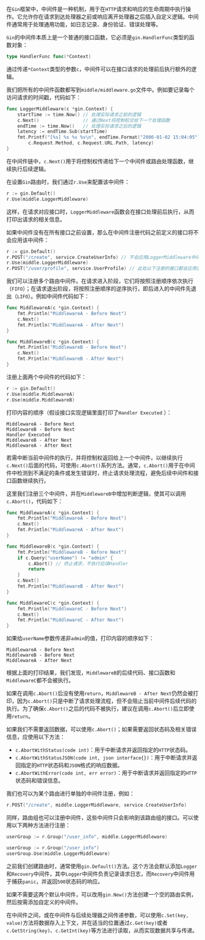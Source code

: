 在`Gin`框架中，中间件是一种机制，用于在`HTTP`请求和响应的生命周期中执行操作。它允许你在请求到达处理器之前或响应离开处理器之后插入自定义逻辑。中间件通常用于处理通用功能，如日志记录、身份验证、错误处理等。

`Gin`的中间件本质上是一个普通的接口函数，它必须是`gin.HandlerFunc`类型的函数对象：

```go
type HandlerFunc func(*Context)
```

通过传递`*Context`类型的参数`c`，中间件可以在接口请求的处理前后执行额外的逻辑。

我们把所有的中间件函数都写到`middle/middleware.go`文件中。例如要记录每个访问请求的时间戳，代码如下：

```go
func LoggerMiddleware(c *gin.Context) {
	startTime := time.Now() // 处理实际请求之前的逻辑
	c.Next()                // 通过Next将控制权交给下一个处理函数
	endTime := time.Now()   // 处理实际请求之后的逻辑
	latency := endTime.Sub(startTime)
	fmt.Printf("[%s] %s %s %v\n", endTime.Format("2006-01-02 15:04:05"),
		c.Request.Method, c.Request.URL.Path, latency)
}
```

在中间件链中，`c.Next()`用于将控制权传递给下一个中间件或路由处理函数，继续执行后续逻辑。

在设置`Gin`路由时，我们通过`r.Use`来配置该中间件：

```go
r := gin.Default()
r.Use(middle.LoggerMiddleware)
```

这样，在请求对应接口时，`LoggerMiddleware`函数会在接口处理前后执行，从而打印出请求的相关信息。

如果中间件没有在所有接口之前设置，那么在中间件注册代码之前定义的接口将不会应用该中间件：

```go
r := gin.Default()
r.POST("/create", service.CreateUserInfo) // 不会应用LoggerMiddleware中间件
r.Use(middle.LoggerMiddleware)
r.POST("/user/profile", service.UserProfile) // 此处以下注册的接口都会应用该中间件
```

我们可以注册多个路由中间件。在请求进入阶段，它们将按照注册顺序依次执行（`FIFO`）；在请求退出阶段，将按照注册顺序的逆序执行，即后进入的中间件先退出（`LIFO`）。例如中间件代码如下：

```go
func MiddlewareA(c *gin.Context) {
	fmt.Println("MiddlewareA - Before Next")
	c.Next()
	fmt.Println("MiddlewareA - After Next")
}

func MiddlewareB(c *gin.Context) {
	fmt.Println("MiddlewareB - Before Next")
	c.Next()
	fmt.Println("MiddlewareB - After Next")
}
```

注册上面两个中间件的代码如下：
```go
r := gin.Default()
r.Use(middle.MiddlewareA)
r.Use(middle.MiddlewareB)
```

打印内容的顺序（假设接口实现逻辑里面打印了`Handler Executed` ）：

```
MiddlewareA - Before Next
MiddlewareB - Before Next
Handler Executed
MiddlewareB - After Next
MiddlewareA - After Next
```

若需中断当前中间件的执行，并将控制权返回给上一个中间件，以继续执行`c.Next()`后面的代码，可使用`c.Abort()`系列方法。通常，`c.Abort()`用于在中间件中检测到不满足的条件或发生错误时，终止请求处理流程，避免后续中间件和接口函数继续执行。

这里我们注册三个中间件，并在`MiddlewareB`中增加判断逻辑，使其可以调用`c.Abort()`，代码如下：

```go
func MiddlewareA(c *gin.Context) {
	fmt.Println("MiddlewareA - Before Next")
	c.Next()
	fmt.Println("MiddlewareA - After Next")
}

func MiddlewareB(c *gin.Context) {
	fmt.Println("MiddlewareB - Before Next")
	if c.Query("userName") != "admin" {
		c.Abort() // 终止请求，不执行后续Handler
		return
	}
	c.Next()
	fmt.Println("MiddlewareB - After Next")
}

func MiddlewareC(c *gin.Context) {
	fmt.Println("MiddlewareC - Before Next")
	c.Next()
	fmt.Println("MiddlewareC - After Next")
}
```

如果给`userName`参数传递非`admin`的值，打印内容的顺序如下：

```
MiddlewareA - Before Next
MiddlewareB - Before Next
MiddlewareA - After Next
```

根据上面的打印结果，我们发现，`MiddlewareB`的后续代码、接口函数和`MiddlewareC`都不会被执行。

如果在调用`c.Abort()`后没有使用`return`，`MiddlewareB - After Next`仍然会被打印，因为`c.Abort()`只是中断了请求处理流程，但不会阻止当前中间件后续代码的执行。为了确保`c.Abort()`之后的代码不被执行，建议在调用`c.Abort()`后立即使用`return`。

如果我们不需要返回数据，可以使用`c.Abort()`；如果需要返回状态码及相关错误信息，应使用以下方法：

- `c.AbortWithStatus(code int)`：用于中断请求并返回指定的`HTTP`状态码。
- `c.AbortWithStatusJSON(code int, json interface{})`：用于中断请求并返回指定的`HTTP`状态码和`JSON`格式的响应数据。
- `c.AbortWithError(code int, err error)`：用于中断请求并返回指定的`HTTP`状态码和错误信息。

我们也可以为某个路由进行单独的中间件注册，例如：

```go
r.POST("/create", middle.LoggerMiddleware, service.CreateUserInfo)
```

同样，路由组也可以注册中间件，这些中间件只会影响到该路由组的接口。可以使用以下两种方法进行注册：

```go
userGroup := r.Group("/user_info", middle.LoggerMiddleware)

userGroup := r.Group("/user_info")
userGroup.Use(middle.LoggerMiddleware)
```

之前我们创建路由时，通常使用`gin.Default()`方法。这个方法会默认添加`Logger`和`Recovery`中间件，其中`Logger`中间件负责记录请求日志，而`Recovery`中间件用于捕获`panic`，并返回`500`状态码的响应。

如果不需要这两个默认中间件，可以改用`gin.New()`方法创建一个空的路由实例，然后按需添加自定义的中间件。

在中间件之间，或在中间件与后续处理器之间传递参数，可以使用`c.Set(key, value)`方法将数据存入上下文，并在适当的位置通过`c.Get(key)`或者`c.GetString(key)`、`c.GetInt(key)`等方法进行读取，从而实现数据共享与传递。
